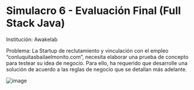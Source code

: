 # Simulacro 6 - Evaluación Final (Full Stack Java)
Institución: Awakelab

Problema:
La Startup de reclutamiento y vinculación con el empleo “conluquitasbailaelmonito.com”,
necesita elaborar una prueba de concepto para testear su idea de negocio. Para ello, ha requerido
que desarrolle una solución de acuerdo a las reglas de negocio que se detallan más adelante.

![image](https://user-images.githubusercontent.com/60719493/114462988-ce719900-9bb1-11eb-82ba-c630bae41e21.png)
